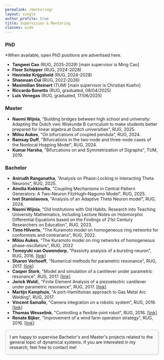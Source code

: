 ```yaml
---
permalink: /mentoring/
layout: single
author_profile: true
title: Supervision & Mentoring
classes: wide
---
```



### PhD
*When available, open PhD positions are advertised here.


* **Tangwei Cao** (RUG, 2025-2029) [main supervisor is Ming Cao]
* **Floor Schipper** (RUG, 2024-2028)
* **Henrieke Krijgsheld** (RUG, 2024-2028)
* **Shaoxuan Cui** (RUG, 2022-2026)
* **Maximilian Steinert** (TUM) [main supervisor is Christian Kuehn]
* **Riccardo Bonetto** (RUG, graduated, 08/04/2025)
* **Luis Venegas** (RUG, graduated, 17/06/2025)


### Master 

* **Naomi Wijnia**, "Building bridges between high school and university: Adapting the Dutch vwo Wiskunde B curriculum to make
students better prepared for linear algebra at Dutch universities", RUG, 2025.
* **Milou Aukes**, "On bifurcations of coupled pendula", RUG, 2024.
* **Ramsay Duff**, "Bifurcations in the two-node and three-node cases of the Nonlocal Hopping Model", RUG, 2024.
* **Kumar Harsha**, "Bifurcations on and Symmetrization of Digraphs", TUM, 2019.

### Bachelor

* **Anirudh Ranganatha**, "Analysis on Phase-Locking in Interacting Theta Neurons",  RUG, 2025.  
* **Aimilia Kokkinofta**, "Coupling Mechanisms in Central Pattern Generators: A Two-Neuron FitzHugh–Nagumo Model", RUG, 2025. 
* **Ivet Stanislavova**, "Analysis of an Adaptive Theta Neuron model", RUG, 2024.
* **Naomi Wijnia**, "Old Institutions with Old Habits. Research into Teaching University Mathematics, Including Lecture Notes on Holomorphic Differential Equations based on the Findings of 21st Century Researchers on Education", RUG, 2023.
* **Timo Hilverts**, "The Kuramoto model on homogeneous ring networks for conformists and contrarians", RUG, 2022.
* **Milou Aukes**, "The Kuramoto model on ring networks of homogeneous phase-oscillators", RUG, 2022
* **Tomoyuki van Ouwendorp**, "Passivity analysis of a bursting neuron", RUG, 2016. [[link]](https://fse.studenttheses.ub.rug.nl/15298/)
* **Sharon Verhoeff**, "Numerical methods for parametric resonance", RUG, 2017. [[link]](https://fse.studenttheses.ub.rug.nl/15299/)
* **Casper Stork**, "Model and simulation of a cantilever under parametric resonance", RUG, 2017. [[link]](https://fse.studenttheses.ub.rug.nl/15346/)
* **Jorick Wold**), "Finite Element Analysis of a piezoelectric cantilever under parametric resonance", RUG, 2017. [[link]](https://fse.studenttheses.ub.rug.nl/15678/)
* **Martijn Kamphuis**, "A port-Hamiltonian approach to Gas Metal Arc Welding", RUG, 2017. 
* **Vincent Samallo**, "Camera integration on a robotic system", RUG, 2016. [[link]](https://fse.studenttheses.ub.rug.nl/13997/)
* **Thomas Wesselink**, "Controlling a flexible-joint robot", RUG, 2016. [[link]](https://fse.studenttheses.ub.rug.nl/13928/)
* **Renate Bijker**, "Improvement of a wind farm operation strategy", RUG, 2016. [[link]](https://fse.studenttheses.ub.rug.nl/13909/)

<div class="text-frame">
  I am happy to supervise Bachelor's and Master's projects related to the general topic of dynamical systems. 
If you are interested in my research, feel free to contact me!
</div>

<style>
.text-frame {
  border: 1px solid #ccc;
  padding: 1em;
  border-radius: 8px;
  background-color: #f9f9f9;
  box-shadow: 2px 2px 5px rgba(0,0,0,0.1);
}
</style>







